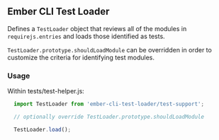 ## Ember CLI Test Loader

Defines a `TestLoader` object that reviews all of the modules in
`requirejs.entries` and loads those identified as tests.

`TestLoader.prototype.shouldLoadModule` can be overridden in order to customize
the criteria for identifying test modules.

### Usage

Within tests/test-helper.js:

```javascript
  import TestLoader from 'ember-cli-test-loader/test-support';

  // optionally override TestLoader.prototype.shouldLoadModule

  TestLoader.load();
```
